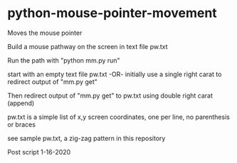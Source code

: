 # python-mouse-pointer-movement
Moves the mouse pointer

Build a mouse pathway on the screen in text file pw.txt

Run the path with "python mm.py run"

start with an empty text file pw.txt -OR- initially use a single right carat to redirect output of "mm.py get"

Then redirect output of "mm.py get" to pw.txt using double right carat (append)

pw.txt is a simple list of x,y screen coordinates, one per line, no parenthesis or braces

see sample pw.txt, a zig-zag pattern in this repository

Post script 1-16-2020
